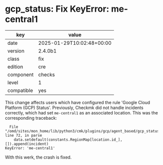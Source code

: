 [//]: # (werk v2)
# gcp_status: Fix KeyError: me-central1

key        | value
---------- | ---
date       | 2025-01-29T10:02:48+00:00
version    | 2.4.0b1
class      | fix
edition    | cre
component  | checks
level      | 1
compatible | yes

This change affects users which have configured the rule 'Google Cloud Platform (GCP) Status'.
Previously, Checkmk did not handle incidents correctly, which had set `me-central1` as an associated location.
This was the corresponding traceback:
```
  File "/omd/sites/mon_home/lib/python3/cmk/plugins/gcp/agent_based/gcp_status.py", line 72, in parse
    data.setdefault(constants.RegionMap[location.id_], []).append(incident)
KeyError: 'me-central1'
```
With this werk, the crash is fixed.
